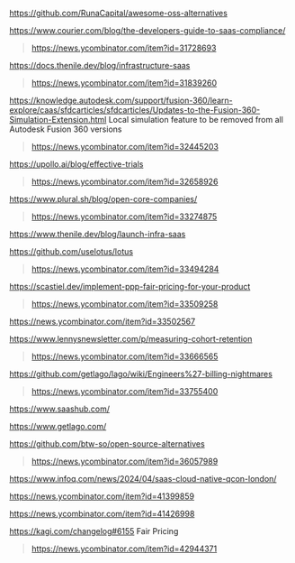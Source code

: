 https://github.com/RunaCapital/awesome-oss-alternatives

https://www.courier.com/blog/the-developers-guide-to-saas-compliance/
> https://news.ycombinator.com/item?id=31728693

https://docs.thenile.dev/blog/infrastructure-saas
> https://news.ycombinator.com/item?id=31839260

https://knowledge.autodesk.com/support/fusion-360/learn-explore/caas/sfdcarticles/sfdcarticles/Updates-to-the-Fusion-360-Simulation-Extension.html	Local simulation feature to be removed from all Autodesk Fusion 360 versions
> https://news.ycombinator.com/item?id=32445203

https://upollo.ai/blog/effective-trials
> https://news.ycombinator.com/item?id=32658926

https://www.plural.sh/blog/open-core-companies/
> https://news.ycombinator.com/item?id=33274875

https://www.thenile.dev/blog/launch-infra-saas

https://github.com/uselotus/lotus
> https://news.ycombinator.com/item?id=33494284

https://scastiel.dev/implement-ppp-fair-pricing-for-your-product
> https://news.ycombinator.com/item?id=33509258

https://news.ycombinator.com/item?id=33502567

https://www.lennysnewsletter.com/p/measuring-cohort-retention
> https://news.ycombinator.com/item?id=33666565

https://github.com/getlago/lago/wiki/Engineers%27-billing-nightmares
> https://news.ycombinator.com/item?id=33755400

https://www.saashub.com/

https://www.getlago.com/

https://github.com/btw-so/open-source-alternatives
> https://news.ycombinator.com/item?id=36057989

https://www.infoq.com/news/2024/04/saas-cloud-native-qcon-london/

https://news.ycombinator.com/item?id=41399859

https://news.ycombinator.com/item?id=41426998

https://kagi.com/changelog#6155 Fair Pricing
> https://news.ycombinator.com/item?id=42944371


